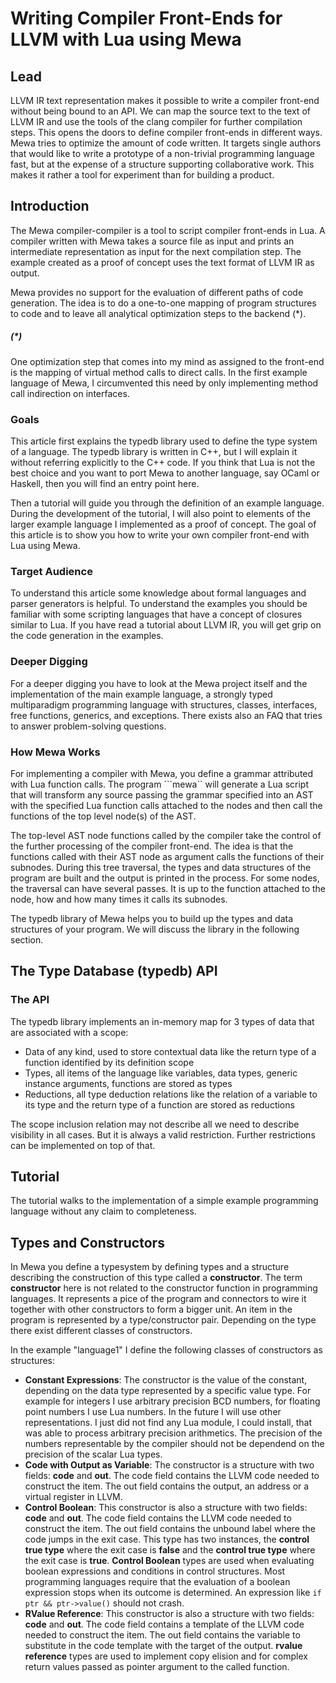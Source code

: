 # Writing Compiler Front-Ends for LLVM with Lua using Mewa

## Lead
LLVM IR text representation makes it possible to write a compiler front-end without being bound to an API. We can map the source text to the text of LLVM IR and use the tools of the clang compiler for further compilation steps. This opens the doors to define compiler front-ends in different ways. Mewa tries to optimize the amount of code written. It targets single authors that would like to write a prototype of a non-trivial programming language fast, but at the expense of a structure supporting collaborative work. This makes it rather a tool for experiment than for building a product.

## Introduction

The Mewa compiler-compiler is a tool to script compiler front-ends in Lua. A compiler written with Mewa takes a source file as input and prints an intermediate representation as input for the next compilation step. The example created as a proof of concept uses the text format of LLVM IR as output.

Mewa provides no support for the evaluation of different paths of code generation. The idea is to do a one-to-one mapping of program structures to code and to leave all analytical optimization steps to the backend (*).

##### (*)
One optimization step that comes into my mind as assigned to the front-end is the mapping of virtual method calls to direct calls.
In the first example language of Mewa, I circumvented this need by only implementing method call indirection on interfaces.

### Goals

This article first explains the typedb library used to define the type system of a language.
The typedb library is written in C++, but I will explain it without referring explicitly to the C++ code.  If you think that Lua is not the best choice and you want to port Mewa to another language, say OCaml or Haskell, then you will find an entry point here.

Then a tutorial will guide you through the definition of an example language.
During the development of the tutorial, I will also point to elements of the larger example language I implemented as a proof of concept.
The goal of this article is to show you how to write your own compiler front-end with Lua using Mewa.

### Target Audience

To understand this article some knowledge about formal languages and parser generators is helpful. To understand the examples you should be familiar with some scripting languages that have a concept of closures similar to Lua. If you have read a tutorial about LLVM IR, you will get grip on the code generation in the examples.

### Deeper Digging

For a deeper digging you have to look at the Mewa project itself and the implementation of the main example language, a strongly typed multiparadigm programming language with structures, classes, interfaces, free functions, generics, and exceptions. There exists also an FAQ that tries to answer problem-solving questions.


### How Mewa Works

For implementing a compiler with Mewa, you define a grammar attributed with Lua function calls.
The program ```mewa`` will generate a Lua script that will transform any source passing the grammar specified into an AST with the specified Lua function calls attached to the nodes and then call the functions of the top level node(s) of the AST.

The top-level AST node functions called by the compiler take the control of the further processing of the compiler front-end. The idea is that the functions called with their AST node as argument calls the functions of their subnodes. During this tree traversal, the types and data structures of the program are built and the output is printed in the process. For some nodes, the traversal can have several passes. It is up to the function attached to the node, how and how many times it calls its subnodes.

The typedb library of Mewa helps you to build up the types and data structures of your program. We will discuss the library in the following section.


## The Type Database (typedb) API

### The API

The typedb library implements an in-memory map for 3 types of data that are associated with a scope:

 * Data of any kind, used to store contextual data like the return type of a function identified by its definition scope
 * Types, all items of the language like variables, data types, generic instance arguments, functions are stored as types 
 * Reductions, all type deduction relations like the relation of a variable to its type and the return type of a function are stored as reductions

The scope inclusion relation may not describe all we need to describe visibility in all cases. But it is always a valid restriction.
Further restrictions can be implemented on top of that.

## Tutorial

The tutorial walks to the implementation of a simple example programming language without any claim to completeness.


## Types and Constructors

In Mewa you define a typesystem by defining types and a structure describing the construction of this type called a **constructor**. The term **constructor** here is not related to the constructor function in programming languages. It represents a pice of the program and connectors to wire it together with other constructors to form a bigger unit. An item in the program is represented by a type/constructor pair. Depending on the type there exist different classes of constructors.

In the example "language1" I define the following classes of constructors as structures:
 *  **Constant Expressions**: The constructor is the value of the constant, depending on the data type represented by a specific value type. For example for integers I use arbitrary precision BCD numbers, for floating point numbers I use Lua numbers. In the future I will use other representations. I just did not find any Lua module, I could install, that was able to process arbitrary precision arithmetics. The precision of the numbers representable by the compiler should not be dependend on the precision of the scalar Lua types.
 *  **Code with Output as Variable**: The constructor is a structure with two fields: **code** and **out**. The code field contains the LLVM code needed to construct the item. The out field contains the output, an address or a virtual register in LLVM.
 *  **Control Boolean**: This constructor is also a structure with two fields: **code** and **out**. The code field contains the LLVM code needed to construct the item. The out field contains the unbound label where the code jumps in the exit case. This type has two instances, the **control true type** where the exit case is **false** and the **control true type** where the exit case is **true**. **Control Boolean** types are used when evaluating boolean expressions and conditions in control structures. Most programming languages require that the evaluation of a boolean expression stops when its outcome is determined. An expression like ```if ptr && ptr->value()``` should not crash.
 *  **RValue Reference**: This constructor is also a structure with two fields: **code** and **out**. The code field contains a template of the LLVM code needed to construct the item. The out field contains the variable to substitute in the code template with the target of the output. **rvalue reference** types are used to implement copy elision and for complex return values passed as pointer argument to the called function. 







